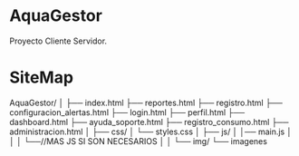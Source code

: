 # AquaGestor

Proyecto Cliente Servidor.

# SiteMap
AquaGestor/
│
├── index.html
├── reportes.html
├── registro.html
├── configuracion_alertas.html
├── login.html
├── perfil.html
├── dashboard.html
├── ayuda_soporte.html
├── registro_consumo.html
├── administracion.html
│
├── css/
│   └── styles.css
│
├── js/
│   │── main.js
│   │
│   └──//MAS JS SI SON NECESARIOS
│
│
└── img/
    └── imagenes
